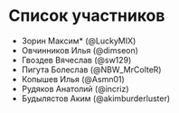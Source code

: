 # Список участников
- Зорин Максим* (@LuckyMIX)
- Овчинников Илья (@dimseon)
- Гвоздев Вячеслав (@sw129)
- Пигута Болеслав (@NBW_MrColteR)
- Копышев Илья (@Asmn01)
- Рудяков Анатолий (@incriz)
- Будылястов Аким (@akimburderluster)
